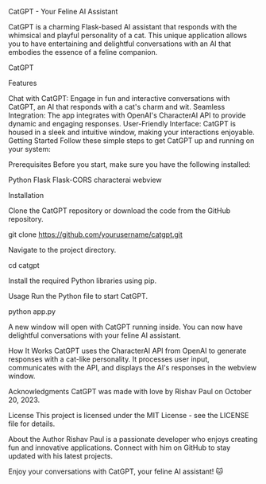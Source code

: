 CatGPT - Your Feline AI Assistant

CatGPT is a charming Flask-based AI assistant that responds with the whimsical and playful personality of a cat. This unique application allows you to have entertaining and delightful conversations with an AI that embodies the essence of a feline companion.

CatGPT

Features

Chat with CatGPT: Engage in fun and interactive conversations with CatGPT, an AI that responds with a cat's charm and wit.
Seamless Integration: The app integrates with OpenAI's CharacterAI API to provide dynamic and engaging responses.
User-Friendly Interface: CatGPT is housed in a sleek and intuitive window, making your interactions enjoyable.
Getting Started
Follow these simple steps to get CatGPT up and running on your system:

Prerequisites
Before you start, make sure you have the following installed:

Python
Flask
Flask-CORS
characterai 
webview


Installation

Clone the CatGPT repository or download the code from the GitHub repository.

git clone https://github.com/yourusername/catgpt.git



Navigate to the project directory.

cd catgpt

Install the required Python libraries using pip.

Usage
Run the Python file to start CatGPT.

python app.py

A new window will open with CatGPT running inside. You can now have delightful conversations with your feline AI assistant.


How It Works
CatGPT uses the CharacterAI API from OpenAI to generate responses with a cat-like personality. It processes user input, communicates with the API, and displays the AI's responses in the webview window.

Acknowledgments
CatGPT was made with love by Rishav Paul on October 20, 2023.

License
This project is licensed under the MIT License - see the LICENSE file for details.

About the Author
Rishav Paul is a passionate developer who enjoys creating fun and innovative applications. Connect with him on GitHub to stay updated with his latest projects.

Enjoy your conversations with CatGPT, your feline AI assistant! 🐱
